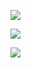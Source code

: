 ![](https://ae01.alicdn.com/kf/H27df4378799b48fa83e05f1558ce40fc6.jpg)

![](https://ae01.alicdn.com/kf/Hd01fc98354644e9e810c2e89ffe265ebz.jpg)

![](https://ae01.alicdn.com/kf/Hbc9057b80949430eae0d6f78bdbf172e5.jpg)

